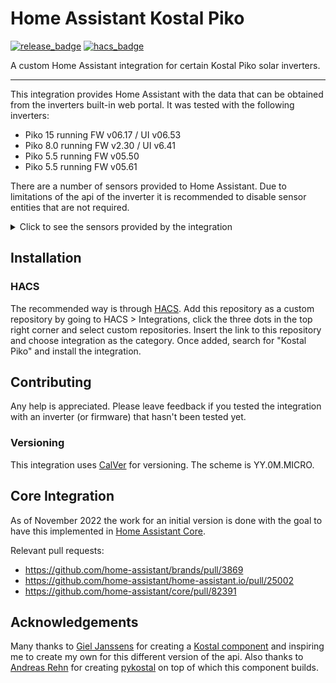 # Home Assistant Kostal Piko

[![release_badge](https://img.shields.io/github/release/scheidtdav/homeassistant-kostal-piko.svg?style=for-the-badge)](https://github.com/scheidtdav/homeassistant-kostal-piko/releases)
[![hacs_badge](https://img.shields.io/badge/HACS-Custom-41BDF5.svg?style=for-the-badge)](https://github.com/hacs/integration)

A custom Home Assistant integration for certain Kostal Piko solar inverters.

---

This integration provides Home Assistant with the data that can be obtained from the inverters built-in web portal.
It was tested with the following inverters:
- Piko 15 running FW v06.17 / UI v06.53
- Piko 8.0 running FW v2.30 / UI v6.41
- Piko 5.5 running FW v05.50
- Piko 5.5 running FW v05.61

There are a number of sensors provided to Home Assistant. 
Due to limitations of the api of the inverter it is recommended to disable sensor entities that are not required.

<details>
<summary>Click to see the sensors provided by the integration</summary>

- Analog inputs
  - Analog Input 1
  - Analog Input 2
  - Analog Input 3
  - Analog Input 4
- Battery
  - Voltage
  - Charge
  - Current
  - Charging State
  - Charge Cycles
  - Temperature
- Grid
  - Output Power
  - Frequency
  - Power Factor
  - Limitation
  - Voltage L1, L2, L3
  - Current L1, L2, L3
  - Power L1, L2, L3
- House
  - Consumption from solar
  - Consumption from battery
  - Consumption from grid
  - Consumption on L1, L2, L3
- Home
  - Total DC input power
  - Self consumption
  - Operating state
- Generator
  - Current, Voltage and Power of DC inputs 1, 2 and 3
- S0 input
  - Pulse count
  - Log interval
- Statistics
  - Todays yield
  - Todays home consumption, self consumption and self consumption rate
  - Todays degree of autonomy 
  - Total yield
  - Total home consumption, total self consumption and total self consumption rate
  - Total degree of autonomy
  - Total operating time

</details>

## Installation

### HACS
The recommended way is through [HACS](https://hacs.xyz).
Add this repository as a custom repository by going to HACS > Integrations, click the three dots in the top right corner and select custom repositories. Insert the link to this repository and choose integration as the category.
Once added, search for "Kostal Piko" and install the integration.

## Contributing

Any help is appreciated.
Please leave feedback if you tested the integration with an inverter (or firmware) that hasn't been tested yet.

### Versioning

This integration uses [CalVer](https://calver.org/) for versioning.
The scheme is YY.0M.MICRO.

## Core Integration

As of November 2022 the work for an initial version is done with the goal to have this implemented in [Home Assistant Core](https://github.com/home-assistant/core).

Relevant pull requests:
- https://github.com/home-assistant/brands/pull/3869
- https://github.com/home-assistant/home-assistant.io/pull/25002
- https://github.com/home-assistant/core/pull/82391

## Acknowledgements

Many thanks to [Giel Janssens](https://github.com/gieljnssns) for creating a [Kostal component](https://github.com/gieljnssns/kostalpiko-sensor-homeassistant) and inspiring me to create my own for this different version of the api.
Also thanks to [Andreas Rehn](https://github.com/DAMEK86) for creating [pykostal](https://github.com/DAMEK86/pykostal) on top of which this component builds.
